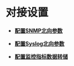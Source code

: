 # 对接设置<a name="admin_guide_000153"></a>

-   **[配置SNMP北向参数](配置SNMP北向参数.md)**  

-   **[配置Syslog北向参数](配置Syslog北向参数.md)**  

-   **[配置监控指标数据转储](配置监控指标数据转储.md)**  


